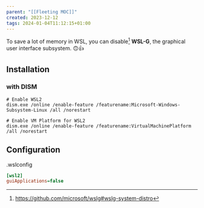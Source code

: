 ```yaml
---
parent: "[[Fleeting MOC]]"
created: 2023-12-12
tags: 2024-01-04T11:12:15+01:00
---
```


To save a lot of memory in WSL, you can disable[^1] **WSL-G**, the graphical user interface subsystem. 🙃👍

## Installation

### with DISM

```shell
# Enable WSL2
dism.exe /online /enable-feature /featurename:Microsoft-Windows-Subsystem-Linux /all /norestart

# Enable VM Platform for WSL2
dism.exe /online /enable-feature /featurename:VirtualMachinePlatform /all /norestart
```

## Configuration

.wslconfig

```ini
[wsl2]
guiApplications=false
```

[^1]: https://github.com/microsoft/wslg#wslg-system-distro
